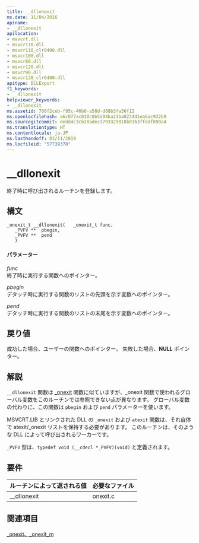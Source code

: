 ```yaml
---
title: __dllonexit
ms.date: 11/04/2016
apiname:
- __dllonexit
apilocation:
- msvcrt.dll
- msvcr110.dll
- msvcr110_clr0400.dll
- msvcr100.dll
- msvcr80.dll
- msvcr120.dll
- msvcr90.dll
- msvcr120_clr0400.dll
apitype: DLLExport
f1_keywords:
- __dllonexit
helpviewer_keywords:
- __dllonexit
ms.assetid: 708f2ceb-f95c-46b0-a58d-d68b3fa36f12
ms.openlocfilehash: a6c077ac010c0b5d94ba21ba823441ea6ac932b9
ms.sourcegitcommit: dedd4c3cb28adec3793329018b9163ffddf890a4
ms.translationtype: HT
ms.contentlocale: ja-JP
ms.lasthandoff: 03/11/2019
ms.locfileid: "57739378"
---
```

# <a name="dllonexit"></a>__dllonexit

終了時に呼び出されるルーチンを登録します。

## <a name="syntax"></a>構文

```
_onexit_t __dllonexit(   _onexit_t func,
   _PVFV **  pbegin,
   _PVFV **  pend
   )
```

#### <a name="parameters"></a>パラメーター

*func*<br/>
終了時に実行する関数へのポインター。

*pbegin*<br/>
デタッチ時に実行する関数のリストの先頭を示す変数へのポインター。

*pend*<br/>
デタッチ時に実行する関数のリストの末尾を示す変数へのポインター。

## <a name="return-value"></a>戻り値

成功した場合、ユーザーの関数へのポインター。 失敗した場合、**NULL** ポインター。

## <a name="remarks"></a>解説

`__dllonexit` 関数は [_onexit](../c-runtime-library/reference/onexit-onexit-m.md) 関数に似ていますが、_onexit 関数で使われるグローバル変数をこのルーチンでは参照できない点が異なります。 グローバル変数の代わりに、この関数は `pbegin` および `pend` パラメーターを使います。

MSVCRT.LIB とリンクされた DLL の `_onexit` および `atexit` 関数は、それ自体で atexit/_onexit リストを保持する必要があります。 このルーチンは、そのような DLL によって呼び出されるワーカーです。

`_PVFV` 型は、`typedef void (__cdecl *_PVFV)(void)` と定義されます。

## <a name="requirements"></a>要件

|ルーチンによって返される値|必要なファイル|
|-------------|-------------------|
|__dllonexit|onexit.c|

## <a name="see-also"></a>関連項目

[_onexit、_onexit_m](../c-runtime-library/reference/onexit-onexit-m.md)
